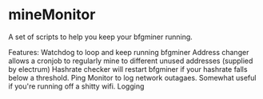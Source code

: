 mineMonitor
===========

A set of scripts to help you keep your bfgminer running.

Features:
  Watchdog to loop and keep running bfgminer
  Address changer allows a cronjob to regularly mine to different unused addresses (supplied by electrum)
  Hashrate checker will restart bfgminer if your hashrate falls below a threshold.
  Ping Monitor to log network outagaes. Somewhat useful if you're running off a shitty wifi.
  Logging
